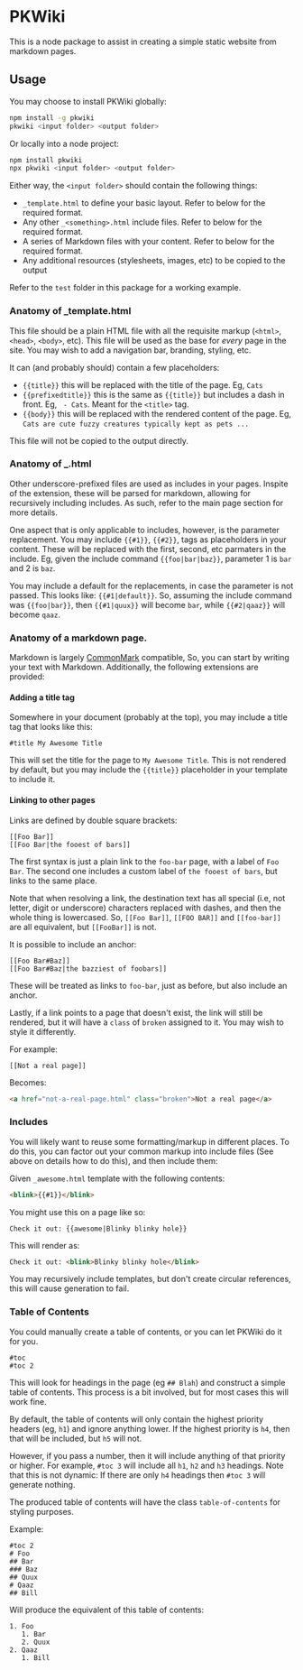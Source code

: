 # PKWiki

This is a node package to assist in creating a simple static website from markdown pages.

## Usage

You may choose to install PKWiki globally:

```bash
npm install -g pkwiki
pkwiki <input folder> <output folder>
```

Or locally into a node project:

```bash
npm install pkwiki
npx pkwiki <input folder> <output folder>
```

Either way, the `<input folder>` should contain the following things:
* `_template.html` to define your basic layout. Refer to below for the required format.
* Any other `_<something>.html` include files. Refer to below for the required format.
* A series of Markdown files with your content. Refer to below for the required format.
* Any additional resources (stylesheets, images, etc) to be copied to the output

Refer to the `test` folder in this package for a working example.

### Anatomy of _template.html
This file should be a plain HTML file with all the requisite markup (`<html>`, `<head>`, `<body>`, etc).
This file will be used as the base for _every_ page in the site. You may wish to add a navigation bar,
branding, styling, etc.

It can (and probably should) contain a few placeholders:
* `{{title}}` this will be replaced with the title of the page. Eg, `Cats`
* `{{prefixedtitle}}` this is the same as `{{title}}` but includes a dash in front. Eg, ` - Cats`. Meant for the `<title>` tag.
* `{{body}}` this will be replaced with the rendered content of the page. Eg, `Cats are cute fuzzy creatures typically kept as pets ...`

This file will not be copied to the output directly.

### Anatomy of _<something>.html
Other underscore-prefixed files are used as includes in your pages. Inspite of the extension, these
will be parsed for markdown, allowing for recursively including includes. As such, refer to the
main page section for more details.

One aspect that is only applicable to includes, however, is the parameter replacement. You may include
`{{#1}}`, `{{#2}}`, tags as placeholders in your content. These will be replaced with the first, second, etc
parmaters in the include. Eg, given the include command `{{foo|bar|baz}}`, parameter 1 is `bar` and 2 is `baz`.

You may include a default for the replacements, in case the parameter is not passed. This looks like: `{{#1|default}}`.
So, assuming the include command was `{{foo|bar}}`, then `{{#1|quux}}` will become `bar`, while `{{#2|qaaz}}` will
become `qaaz`.

### Anatomy of a markdown page.

Markdown is largely [CommonMark](https://spec.commonmark.org/) compatible, So, you can start by writing your
text with Markdown. Additionally, the following extensions are provided:

#### Adding a title tag
Somewhere in your document (probably at the top), you may include a title tag that looks like this:

```text
#title My Awesome Title
```

This will set the title for the page to `My Awesome Title`. This is not rendered by default, but you may
include the `{{title}}` placeholder in your template to include it.

#### Linking to other pages
Links are defined by double square brackets:

```text
[[Foo Bar]]
[[Foo Bar|the fooest of bars]]
```

The first syntax is just a plain link to the `foo-bar` page, with a label of `Foo Bar`. The second one
includes a custom label of `the fooest of bars`, but links to the same place.

Note that when resolving a link, the destination text has all special (i.e, not letter, digit or underscore)
characters replaced with dashes, and then the whole thing is lowercased. So, `[[Foo Bar]]`, `[[FOO BAR]]` and
`[[foo-bar]]` are all equivalent, but `[[FooBar]]` is not.

It is possible to include an anchor:

```text
[[Foo Bar#Baz]]
[[Foo Bar#Baz|the bazziest of foobars]]
```

These will be treated as links to `foo-bar`, just as before, but also include an anchor.

Lastly, if a link points to a page that doesn't exist, the link will still be rendered, but it will
have a `class` of `broken` assigned to it. You may wish to style it differently.

For example:
```text
[[Not a real page]]
```

Becomes:
```html
<a href="not-a-real-page.html" class="broken">Not a real page</a>
```

### Includes
You will likely want to reuse some formatting/markup in different places. To do this, you can factor out
your common markup into include files (See above on details how to do this), and then include them:

Given `_awesome.html` template with the following contents:
```html
<blink>{{#1}}</blink>
```

You might use this on a page like so:
```text
Check it out: {{awesome|Blinky blinky hole}}
```

This will render as:
```html
Check it out: <blink>Blinky blinky hole</blink>
```

You may recursively include templates, but don't create circular references, this will cause generation to fail.

### Table of Contents
You could manually create a table of contents, or you can let PKWiki do it for you.

```text
#toc
#toc 2
```

This will look for headings in the page (eg `## Blah`) and construct a simple table of contents. This process
is a bit involved, but for most cases this will work fine.

By default, the table of contents will only contain the highest priority headers (eg, `h1`) and ignore
anything lower. If the highest priority is `h4`, then that will be included, but `h5` will not.

However, if you pass a number, then it will include anything of that priority or higher. For example, `#toc 3`
will include all `h1`, `h2` and `h3` headings. Note that this is not dynamic: If there are only `h4` headings
then `#toc 3` will generate nothing.

The produced table of contents will have the class `table-of-contents` for styling purposes.

Example:

```text
#toc 2
# Foo
## Bar
### Baz
## Quux
# Qaaz
## Bill
```

Will produce the equivalent of this table of contents:

```text
1. Foo
   1. Bar
   2. Quux
2. Qaaz
   1. Bill
```